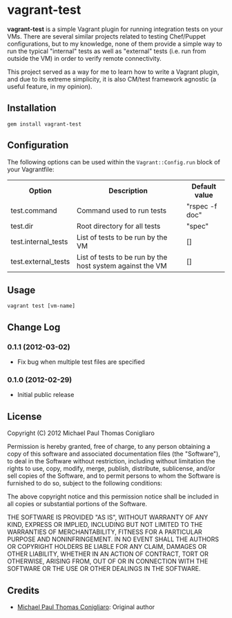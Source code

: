 # vagrant-test

**vagrant-test** is a simple Vagrant plugin for running integration tests on
your VMs. There are several similar projects related to testing Chef/Puppet
configurations, but to my knowledge, none of them provide a simple way to run
the typical "internal" tests as well as "external" tests (i.e. run from outside
the VM) in order to verify remote connectivity.

This project served as a way for me to learn how to write a Vagrant plugin, and
due to its extreme simplicity, it is also CM/test framework agnostic (a useful
feature, in my opinion).

## Installation

    gem install vagrant-test

## Configuration

The following options can be used within the `Vagrant::Config.run` block of
your Vagrantfile:

<table>
  <tr>
    <th>Option</th>
    <th>Description</th>
    <th>Default value</th>
  </tr>
  <tr>
    <td>test.command</td>
    <td>Command used to run tests</td>
    <td>"rspec -f doc"</td>
  </tr>
  <tr>
    <td>test.dir</td>
    <td>Root directory for all tests</td>
    <td>"spec"</td>
  </tr>
  <tr>
    <td>test.internal_tests</td>
    <td>List of tests to be run by the VM</td>
    <td>[]</td>
  </tr>
  <tr>
    <td>test.external_tests</td>
    <td>List of tests to be run by the host system against the VM</td>
    <td>[]</td>
  </tr>
</table>

## Usage

    vagrant test [vm-name]

## Change Log

### 0.1.1 (2012-03-02)

* Fix bug when multiple test files are specified

### 0.1.0 (2012-02-29)

* Initial public release

## License

Copyright (C) 2012 Michael Paul Thomas Conigliaro

Permission is hereby granted, free of charge, to any person obtaining a copy of
this software and associated documentation files (the "Software"), to deal in
the Software without restriction, including without limitation the rights to
use, copy, modify, merge, publish, distribute, sublicense, and/or sell copies
of the Software, and to permit persons to whom the Software is furnished to do
so, subject to the following conditions:

The above copyright notice and this permission notice shall be included in all
copies or substantial portions of the Software.

THE SOFTWARE IS PROVIDED "AS IS", WITHOUT WARRANTY OF ANY KIND, EXPRESS OR
IMPLIED, INCLUDING BUT NOT LIMITED TO THE WARRANTIES OF MERCHANTABILITY,
FITNESS FOR A PARTICULAR PURPOSE AND NONINFRINGEMENT. IN NO EVENT SHALL THE
AUTHORS OR COPYRIGHT HOLDERS BE LIABLE FOR ANY CLAIM, DAMAGES OR OTHER
LIABILITY, WHETHER IN AN ACTION OF CONTRACT, TORT OR OTHERWISE, ARISING FROM,
OUT OF OR IN CONNECTION WITH THE SOFTWARE OR THE USE OR OTHER DEALINGS IN THE
SOFTWARE.

## Credits

* [Michael Paul Thomas Conigliaro](http://conigliaro.org): Original author

